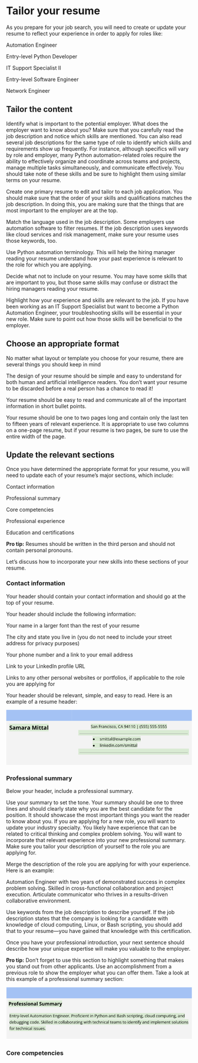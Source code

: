 # Tailor your resume

As you prepare for your job search, you will need to create or update your resume to reflect your experience in order to apply for roles like:

Automation Engineer

Entry-level Python Developer

IT Support Specialist II

Entry-level Software Engineer

Network Engineer

## Tailor the content

Identify what is important to the potential employer. What does the employer want to know about you? Make sure that you carefully read the job description and notice which skills are mentioned. You can also read several job descriptions for the same type of role to identify which skills and requirements show up frequently. For instance, although specifics will vary by role and employer, many Python automation-related roles require the ability to effectively organize and coordinate across teams and projects, manage multiple tasks simultaneously, and communicate effectively. You should take note of these skills and be sure to highlight them using similar terms on your resume.

Create one primary resume to edit and tailor to each job application. You should make sure that the order of your skills and qualifications matches the job description. In doing this, you are making sure that the things that are most important to the employer are at the top.

Match the language used in the job description. Some employers use automation software to filter resumes. If the job description uses keywords like cloud services and risk management, make sure your resume uses those keywords, too.

Use Python automation terminology. This will help the hiring manager reading your resume understand how your past experience is relevant to the role for which you are applying.

Decide what not to include on your resume. You may have some skills that are important to you, but those same skills may confuse or distract the hiring managers reading your resume.

Highlight how your experience and skills are relevant to the job. If you have been working as an IT Support Specialist but want to become a Python Automation Engineer, your troubleshooting skills will be essential in your new role. Make sure to point out how those skills will be beneficial to the employer.

## Choose an appropriate format

No matter what layout or template you choose for your resume, there are several things you should keep in mind

The design of your resume should be simple and easy to understand for both human and artificial intelligence readers. You don’t want your resume to be discarded before a real person has a chance to read it!

Your resume should be easy to read and communicate all of the important information in short bullet points.

Your resume should be one to two pages long and contain only the last ten to fifteen years of relevant experience. It is appropriate to use two columns on a one-page resume, but if your resume is two pages, be sure to use the entire width of the page.

## Update the relevant sections

Once you have determined the appropriate format for your resume, you will need to update each of your resume’s major sections, which include:

Contact information

Professional summary

Core competencies

Professional experience

Education and certifications

**Pro tip:** Resumes should be written in the third person and should not contain personal pronouns.

Let’s discuss how to incorporate your new skills into these sections of your resume.

### Contact information

Your header should contain your contact information and should go at the top of your resume.

Your header should include the following information:

Your name in a larger font than the rest of your resume

The city and state you live in (you do not need to include your street address for privacy purposes)

Your phone number and a link to your email address

Link to your LinkedIn profile URL

Links to any other personal websites or portfolios, if applicable to the role you are applying for

Your header should be relevant, simple, and easy to read. Here is an example of a resume header:

![Header Section of Resume](image.png)

### Professional summary

Below your header, include a professional summary.

Use your summary to set the tone. Your summary should be one to three lines and should clearly state why you are the best candidate for the position. It should showcase the most important things you want the reader to know about you. If you are applying for a new role, you will want to update your industry specialty. You likely have experience that can be related to critical thinking and complex problem solving. You will want to incorporate that relevant experience into your new professional summary. Make sure you tailor your description of yourself to the role you are applying for.

Merge the description of the role you are applying for with your experience. Here is an example:

Automation Engineer with two years of demonstrated success in complex problem solving. Skilled in cross-functional collaboration and project execution. Articulate communicator who thrives in a results-driven collaborative environment.

Use keywords from the job description to describe yourself. If the job description states that the company is looking for a candidate with knowledge of cloud computing, Linux, or Bash scripting, you should add that to your resume—you have gained that knowledge with this certification.

Once you have your professional introduction, your next sentence should describe how your unique expertise will make you valuable to the employer.

**Pro tip:** Don’t forget to use this section to highlight something that makes you stand out from other applicants. Use an accomplishment from a previous role to show the employer what you can offer them. Take a look at this example of a professional summary section:

![Summary](image-1.png)

### Core competencies
